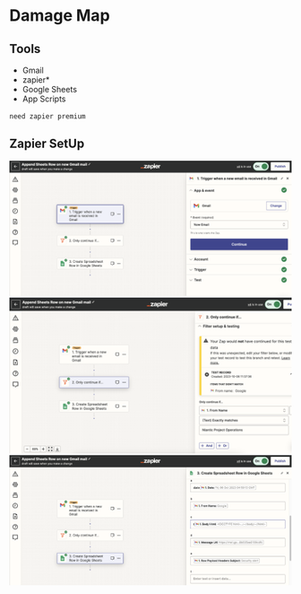 # Damage Map

## Tools
- Gmail
- zapier*
- Google Sheets
- App Scripts

```
need zapier premium
```

## Zapier SetUp
<img src="img/zapier1.png">
<img src="img/zapier2.png">
<img src="img/zapier3.png">